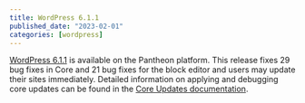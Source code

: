 ```yaml
---
title: WordPress 6.1.1
published_date: "2023-02-01"
categories: [wordpress]
---
```

[WordPress 6.1.1](https://wordpress.org/download/) is available on the Pantheon platform. This release fixes 29 bug fixes in Core and 21 bug fixes for the block editor and users may update their sites immediately. Detailed information on applying and debugging core updates can be found in the [Core Updates documentation](/core-updates).
